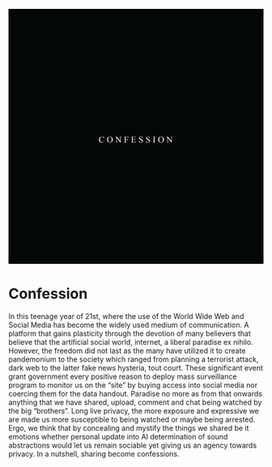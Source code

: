 ![gif](spacial_output_diagram.gif)

# Confession

In this teenage year of 21st, where the use of the World Wide Web and Social Media has become the widely used medium of communication. A platform that gains plasticity through the devotion of many believers that believe that the artificial social world, internet, a liberal paradise ex nihilo. However, the freedom did not last as the many have utilized it to create pandemonium to the society which ranged from planning a terrorist attack, dark web to the latter fake news hysteria, tout court. These significant event grant government every positive reason to deploy mass surveillance program to monitor us on the “site” by buying access into social media nor coercing them for the data handout. Paradise no more as from that onwards anything that we have shared, upload, comment and chat being watched by the big “brothers”. Long live privacy, the more exposure and expressive we are made us more susceptible to being watched or maybe being arrested. Ergo, we think that by concealing and mystify the things we shared be it emotions whether personal update into AI determination of sound abstractions would let us remain sociable yet giving us an agency towards privacy. In a nutshell, sharing become confessions. 


